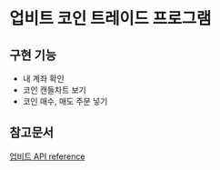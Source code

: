 # 업비트 코인 트레이드 프로그램

## 구현 기능

- 내 계좌 확인
- 코인 캔들차트 보기
- 코인 매수, 매도 주문 넣기

## 참고문서

<a href="https://docs.upbit.com/reference/%EC%A0%84%EC%B2%B4-%EA%B3%84%EC%A2%8C-%EC%A1%B0%ED%9A%8C" >업비트 API reference</a>
